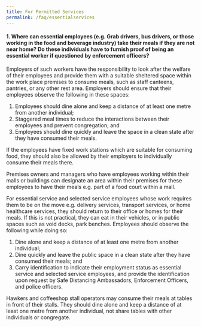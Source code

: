 ```yaml
---
title: For Permitted Services
permalink: /faq/essentialservices
---
```


#### **1. Where can essential employees (e.g. Grab drivers, bus drivers, or those working in the food and beverage industry) take their meals if they are not near home? Do these individuals have to furnish proof of being an essential worker if questioned by enforcement officers?**
Employers of such workers have the responsibility to look after the welfare of their employees and provide them with a suitable sheltered space within the work place premises to consume meals, such as staff canteens, pantries, or any other rest area. Employers should ensure that their employees observe the following in these spaces:
1. Employees should dine alone and keep a distance of at least one metre from another individual;
2. Staggered meal times to reduce the interactions between their employees and prevent congregation; and
3. Employees should dine quickly and leave the space in a clean state after they have consumed their meals.

If the employees have fixed work stations which are suitable for consuming food, they should also be allowed by their employers to individually consume their meals there.

Premises owners and managers who have employees working within their malls or buildings can designate an area within their premises for these employees to have their meals e.g. part of a food court within a mall.

For essential service and selected service employees whose work requires them to be on the move e.g. delivery services, transport services, or home healthcare services, they should return to their office or homes for their meals. If this is not practical, they can eat in their vehicles, or in public spaces such as void decks, park benches. Employees should observe the following while doing so:
1. Dine alone and keep a distance of at least one metre from another individual;
2. Dine quickly and leave the public space in a clean state after they have consumed their meals; and
3. Carry identification to indicate their employment status as essential service and selected service employees, and provide the identification upon request by Safe Distancing Ambassadors, Enforcement Officers, and police officers.

Hawkers and coffeeshop stall operators may consume their meals at tables in front of their stalls. They should dine alone and keep a distance of at least one metre from another individual, not share tables with other individuals or congregate.